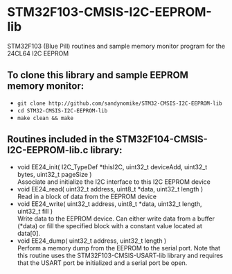 # STM32F103-CMSIS-I2C-EEPROM-lib
STM32F103 (Blue Pill) routines and sample memory monitor program for the 24CL64 I2C EEPROM
## To clone this library and sample EEPROM memory monitor:
+ ```git clone http://github.com/sandynomike/STM32-CMSIS-I2C-EEPROM-lib```
+ ```cd STM32-CMSIS-I2C-EEPROM-lib```
+ ```make clean && make```
## Routines included in the STM32F104-CMSIS-I2C-EEPROM-lib.c library:
+ void EE24_init( I2C_TypeDef *thisI2C, uint32_t deviceAdd, uint32_t bytes, uint32_t pageSize )<br>
  Associate and initialize the I2C interface to this I2C EEPROM device
+ void EE24_read( uint32_t address, uint8_t *data, uint32_t length )<br>
  Read in a block of data from the EEPROM device
+ void EE24_write( uint32_t address, uint8_t *data, uint32_t length, uint32_t fill )<br>
  Write data to the EEPROM device. Can either write data from a buffer (*data) or fill the specified
  block with a constant value located at data[0].
+ void EE24_dump( uint32_t address, uint32_t length )<br>
  Perform a memory dump from the EEPROM to the serial port. Note that this routine uses the STM32F103-CMSIS-USART-lib library
  and requires that the USART port be initialized and a serial port be open.

